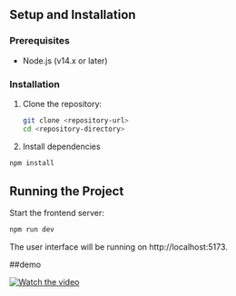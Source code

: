 ## Setup and Installation

### Prerequisites

- Node.js (v14.x or later)

### Installation

1. Clone the repository:
   ```sh
   git clone <repository-url>
   cd <repository-directory>

2. Install dependencies

```sh
npm install

```


## Running the Project

Start the frontend server:

```sh
npm run dev
```
The user interface will be running on http://localhost:5173.


##demo

[![Watch the video](https://img.youtube.com/vi/Z272iTo2k1GkkX3e/0.jpg)](https://www.youtube.com/watch?v=Z272iTo2k1GkkX3e)

